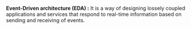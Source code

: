**Event-Driven architecture (EDA) :**
       It is a way of designing lossely coupled applications and services that respond to real-time information based on sending and receiving of events.  
